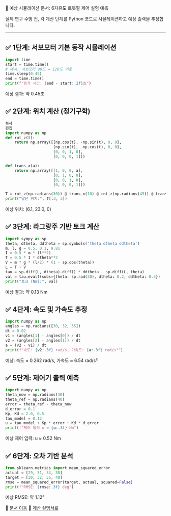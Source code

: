  🧪 예상 시뮬레이션 문서: 6자유도 로봇팔 제어 실험 예측

실제 연구 수행 전, 각 계산 단계를 Python 코드로 시뮬레이션하고 예상 출력을 추정합니다.

---

## ✅ 1단계: 서보모터 기본 동작 시뮬레이션

```python
import time
start = time.time()
# 예시: 서보모터 90도 → 120도 이동
time.sleep(0.45)
end = time.time()
print(f"동작 시간: {end - start:.2f}초")
```

예상 결과: 약 0.45초

## ✅ 2단계: 위치 계산 (정기구학)

```python
복사
편집
import numpy as np
def rot_z(t):
    return np.array([[np.cos(t), -np.sin(t), 0, 0],
                     [np.sin(t),  np.cos(t), 0, 0],
                     [0, 0, 1, 0],
                     [0, 0, 0, 1]])

def trans_x(a):
    return np.array([[1, 0, 0, a],
                     [0, 1, 0, 0],
                     [0, 0, 1, 0],
                     [0, 0, 0, 1]])

T = rot_z(np.radians(30)) @ trans_x(10) @ rot_z(np.radians(45)) @ trans_x(10)
print("말단 위치:", T[:3, 3])
```

예상 위치: (6.1, 23.0, 0)

## ✅ 3단계: 라그랑주 기반 토크 계산

```python
import sympy as sp
theta, dtheta, ddtheta = sp.symbols('theta dtheta ddtheta')
m, l, g = 0.5, 0.1, 9.81
I = 0.5 * m * (l**2)
T = 0.5 * I * dtheta**2
V = m * g * (l/2) * (1 - sp.cos(theta))
L = T - V
tau = sp.diff(L, dtheta).diff() * ddtheta - sp.diff(L, theta)
val = tau.evalf(subs={theta: sp.rad(30), dtheta: 0.2, ddtheta: 0.5})
print("토크 (Nm):", val)
```
예상 결과: 약 0.13 Nm

## ✅ 4단계: 속도 및 가속도 추정

```python
import numpy as np
angles = np.radians([30, 32, 35])
dt = 0.02
v1 = (angles[1] - angles[0]) / dt
v2 = (angles[2] - angles[1]) / dt
a = (v2 - v1) / dt
print(f"속도: {v2:.3f} rad/s, 가속도: {a:.3f} rad/s²")
```

예상: 속도 ≈ 0.262 rad/s, 가속도 ≈ 6.54 rad/s²

## ✅ 5단계: 제어기 출력 예측

```python
import numpy as np
theta_now = np.radians(30)
theta_ref = np.radians(40)
error = theta_ref - theta_now
d_error = 0.1
Kp, Kd = 2.0, 0.5
tau_model = 0.12
u = tau_model + Kp * error + Kd * d_error
print(f"제어 입력 u = {u:.3f} Nm")
```

예상 제어 입력: u ≈ 0.52 Nm

## ✅ 6단계: 오차 기반 분석

```python
from sklearn.metrics import mean_squared_error
actual = [29, 31, 34, 38]
target = [30, 32, 35, 40]
rmse = mean_squared_error(target, actual, squared=False)
print(f"RMSE: {rmse:.3f} deg")
```

예상 RMSE: 약 1.12°

📁 [문서 이동](./research-docs.md)
📐 [계산 설명서로](./calculate.md)
